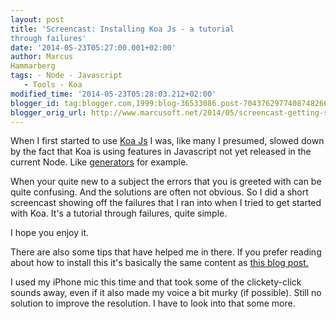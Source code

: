 ```yaml
---
layout: post
title: 'Screencast: Installing Koa Js - a tutorial
through failures'
date: '2014-05-23T05:27:00.001+02:00'
author: Marcus
Hammarberg
tags: - Node - Javascript
   - Tools - Koa
modified_time: '2014-05-23T05:28:03.212+02:00'
blogger_id: tag:blogger.com,1999:blog-36533086.post-7043762977408748266
blogger_orig_url: http://www.marcusoft.net/2014/05/screencast-getting-started-with-koa-js.html
---
```



<div dir="ltr" style="text-align: left;" trbidi="on">

When I first started to use
<a href="http://www.koajs.com/" target="_blank">Koa Js</a> I was, like
many I presumed, slowed down by the fact that Koa is using features in
Javascript not yet released in the current Node. Like
<a href="http://www.marcusoft.net/2014/04/koaGenYield.html"
target="_blank">generators</a> for example.

When your quite new to a subject the errors that you is greeted with can
be quite confusing. And the solutions are often not obvious. So I did a
short screencast showing off the failures that I ran into when I tried
to get started with Koa. It's a tutorial through failures, quite
simple.


I hope you enjoy it.

<div class="separator" style="clear: both; text-align: center;">

</div>


There are also some tips that have helped me in there. If you prefer
reading about how to install this it's basically the same content as
<a href="http://www.marcusoft.net/2014/03/koaintro.html"
target="_blank">this blog post.</a>

I used my iPhone mic this time and that took some of the clickety-click
sounds away, even if it also made my voice a bit murky (if possible).
Still no solution to improve the resolution. I have to look into that
some more. 

</div>
